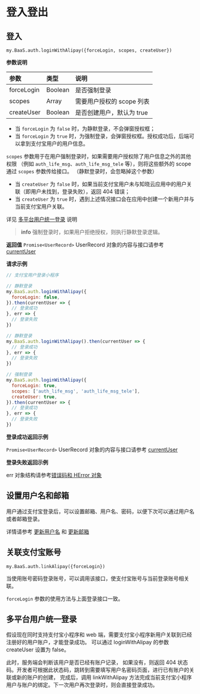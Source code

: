 # 登入登出

## 登入

`my.BaaS.auth.loginWithAlipay({forceLogin, scopes, createUser})`

**参数说明**

| 参数            | 类型    | 说明         |
| :-------------- | :------ | :----------- |
| forceLogin      | Boolean | 是否强制登录 |
| scopes          | Array   | 需要用户授权的 scope 列表 |
| createUser      | Boolean | 是否创建用户，默认为 true |

- 当 `forceLogin` 为 `false` 时，为静默登录，不会弹窗授权框；
- 当 `forceLogin` 为 `true` 时，为强制登录，会弹窗授权框。授权成功后，后端可以拿到支付宝用户的用户信息。

`scopes` 参数用于在用户强制登录时，如果需要用户授权除了用户信息之外的其他权限
（例如 `auth_life_msg`、`auth_life_msg_tele` 等），则将这些额外的 scope 通过 `scopes` 参数传给接口。
（静默登录时，会忽略掉这个参数）

- 当 `createUser` 为 `false` 时，如果当前支付宝用户未与知晓云应用中的用户关联（即用户未找到，登录失败），返回 404 错误；
- 当 `createUser` 为 `true` 时，遇到上述情况接口会在应用中创建一个新用户并与当前支付宝用户关联。

详见 [多平台用户统一登录](#多平台用户统一登录) 说明

> **info**
> 强制登录时，如果用户拒绝授权，则执行静默登录逻辑。

**返回值**
`Promise<UserRecord>`
UserRecord 对象的内容与接口请参考 [currentUser](/js-sdk/user.md)

**请求示例**

```js
// 支付宝用户登录小程序

// 静默登录
my.BaaS.auth.loginWithAlipay({
  forceLogin: false,
}).then(currentUser => {
  // 登录成功
}, err => {
  // 登录失败
})

// 静默登录
my.BaaS.auth.loginWithAlipay().then(currentUser => {
  // 登录成功
}, err => {
  // 登录失败
})

// 强制登录
my.BaaS.auth.loginWithAlipay({
  forceLogin: true,
  scopes: ['auth_life_msg', 'auth_life_msg_tele'],
  createUser: true,
}).then(currentUser => {
  // 登录成功
}, err => {
  // 登录失败
})
```

**登录成功返回示例**

`Promise<UserRecord>`
UserRecord 对象的内容与接口请参考 [currentUser](/js-sdk/user.md)

**登录失败返回示例**

err 对象结构请参考[错误码和 HError 对象](/js-sdk/error-code.md)

## 设置用户名和邮箱

用户通过支付宝登录后，可以设置邮箱、用户名、密码，以便下次可以通过用户名或者邮箱登录。

详情请参考 [更新用户名](../account.md) 和 [更新邮箱](../account.md)

## 关联支付宝账号

`my.BaaS.auth.linkAlipay({forceLogin})`

当使用账号密码登录账号，可以调用该接口，使支付宝账号与当前登录账号相关联。

`forceLogin` 参数的使用方法与上面登录接口一致。

## 多平台用户统一登录

假设现在同时支持支付宝小程序和 web 端，需要支付宝小程序新用户关联到已经注册好的用户账户，才能登录成功。
可以通过 loginWithAlipay 的参数 createUser 设置为 false。

此时，服务端会判断该用户是否已经有账户记录，
如果没有，则返回 404 状态码。开发者可根据此状态码，跳转到需要填写用户名密码页面，进行已有账户的关联或新的账户的创建，
完成后，调用 linkWithAlipay 方法完成当前支付宝小程序用户与账户的绑定。下一次用户再次登录时，则会直接登录成功。
